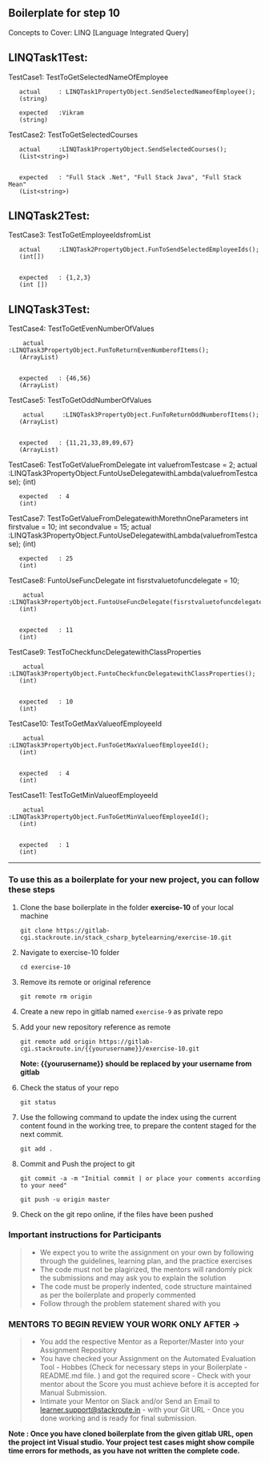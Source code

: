 ## Boilerplate for step 10

Concepts to Cover: LINQ [Language Integrated Query] 

LINQTask1Test:
-------

TestCase1: TestToGetSelectedNameOfEmployee

       actual     : LINQTask1PropertyObject.SendSelectedNameofEmployee();
	   (string)
	   
	   expected   :Vikram
	   (string)
	   
TestCase2: TestToGetSelectedCourses

       actual     :LINQTask1PropertyObject.SendSelectedCourses();
	   (List<string>)
	   
	   
	   expected   : "Full Stack .Net", "Full Stack Java", "Full Stack Mean"
	   (List<string>)
	   

LINQTask2Test:
-------
TestCase3: TestToGetEmployeeIdsfromList

       actual     :LINQTask2PropertyObject.FunToSendSelectedEmployeeIds();
	   (int[])
	   
	   
	   expected   : {1,2,3}
	   (int [])	

LINQTask3Test:
-------
TestCase4: TestToGetEvenNumberOfValues

		actual     :LINQTask3PropertyObject.FunToReturnEvenNumberofItems();
	   (ArrayList)
	   
	   
	   expected   : {46,56}
	   (ArrayList)	

TestCase5: TestToGetOddNumberOfValues

		actual     :LINQTask3PropertyObject.FunToReturnOddNumberofItems();
	   (ArrayList)
	   
	   
	   expected   : {11,21,33,89,09,67}
	   (ArrayList)	
	   
TestCase6: TestToGetValueFromDelegate
        int valuefromTestcase = 2;
		actual     :LINQTask3PropertyObject.FuntoUseDelegatewithLambda(valuefromTestcase);
	   (int)
	   
	   
	   expected   : 4
	   (int)	
	   	   
TestCase7: TestToGetValueFromDelegatewithMorethnOneParameters
        int firstvalue = 10;
        int secondvalue = 15;
		actual     :LINQTask3PropertyObject.FuntoUseDelegatewithLambda(valuefromTestcase);
	   (int)
	   
	   
	   expected   : 25
	   (int)	
TestCase8: FuntoUseFuncDelegate
        int fisrstvaluetofuncdelegate = 10;
     
		actual     :LINQTask3PropertyObject.FuntoUseFuncDelegate(fisrstvaluetofuncdelegate);
	   (int)
	   
	   
	   expected   : 11
	   (int)	
TestCase9: TestToCheckfuncDelegatewithClassProperties
       
		actual     :LINQTask3PropertyObject.FuntoCheckfuncDelegatewithClassProperties();
	   (int)
	   
	   
	   expected   : 10
	   (int)	
TestCase10: TestToGetMaxValueofEmployeeId
      
		actual     :LINQTask3PropertyObject.FunToGetMaxValueofEmployeeId();
	   (int)
	   
	   
	   expected   : 4
	   (int)	
TestCase11: TestToGetMinValueofEmployeeId
      
		actual     :LINQTask3PropertyObject.FunToGetMinValueofEmployeeId();
	   (int)
	   
	   
	   expected   : 1
	   (int)		   
---

### To use this as a boilerplate for your new project, you can follow these steps

1. Clone the base boilerplate in the folder **exercise-10** of your local machine
     
    `git clone https://gitlab-cgi.stackroute.in/stack_csharp_bytelearning/exercise-10.git`

2. Navigate to exercise-10 folder

    `cd exercise-10`

3. Remove its remote or original reference

     `git remote rm origin`

4. Create a new repo in gitlab named `exercise-9` as private repo

5. Add your new repository reference as remote

     `git remote add origin https://gitlab-cgi.stackroute.in/{{yourusername}}/exercise-10.git`

     **Note: {{yourusername}} should be replaced by your username from gitlab**

5. Check the status of your repo 
     
     `git status`

6. Use the following command to update the index using the current content found in the working tree, to prepare the content staged for the next commit.

     `git add .`
 
7. Commit and Push the project to git

     `git commit -a -m "Initial commit | or place your comments according to your need"`

     `git push -u origin master`

8. Check on the git repo online, if the files have been pushed

### Important instructions for Participants
> - We expect you to write the assignment on your own by following through the guidelines, learning plan, and the practice exercises
> - The code must not be plagirized, the mentors will randomly pick the submissions and may ask you to explain the solution
> - The code must be properly indented, code structure maintained as per the boilerplate and properly commented
> - Follow through the problem statement shared with you

### MENTORS TO BEGIN REVIEW YOUR WORK ONLY AFTER ->
> - You add the respective Mentor as a Reporter/Master into your Assignment Repository
> - You have checked your Assignment on the Automated Evaluation Tool - Hobbes (Check for necessary steps in your Boilerplate - README.md file. ) and got the required score - Check with your mentor about the Score you must achieve before it is accepted for Manual Submission.
> - Intimate your Mentor on Slack and/or Send an Email to learner.support@stackroute.in - with your Git URL - Once you done working and is ready for final submission.

	   
**Note : Once you have cloned boilerplate from the given gitlab URL, open the project int Visual studio. 
Your project test cases might show compile time errors for methods, as you have not written the complete code.**

